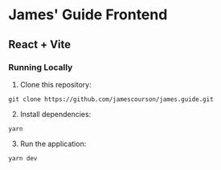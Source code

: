 # James' Guide Frontend
## React + Vite

### Running Locally
  
  1. Clone this repository: 
  
  `git clone https://github.com/jamescourson/james.guide.git`

  2. Install dependencies:

  `yarn`

  3. Run the application:
  
  `yarn dev`
